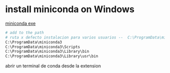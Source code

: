 # install miniconda on Windows

[miniconda exe](https://docs.anaconda.com/free/miniconda/index.html)

```bash
# add to the path
# ruta x defecto instalacion para varios usuarios --  C:\ProgramData\miniconda3
C:\ProgramData\miniconda3
C:\ProgramData\miniconda3\Scripts
C:\ProgramData\miniconda3\Library\bin
C:\ProgramData\miniconda3\Library\usr\bin
```

abrir un terminal de conda desde la extension
